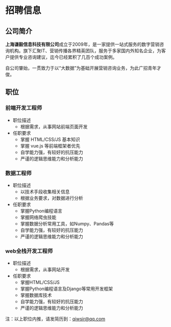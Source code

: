 # 招聘信息

## 公司简介

**上海谦毅信息科技有限公司**成立于2009年，是一家提供一站式服务的数字营销咨询机构。旗下汇聚IT、营销传播各界精英团队，服务于多家国内外知名企业，为客户提供专业咨询建议，迄今已经累积了几百个成功案例。

自公司肇始，一贯致力于以“大数据”为基础开展营销咨询业务，为此广招青年才俊。

## 职位

### 前端开发工程师

- 职位描述
  - 根据需求，从事网站前端页面开发
- 任职要求
  - 掌握 HTML/CSS/JS 基本知识
  - 掌握 vue.js 等前端框架者优先
  - 自学能力强，有较好的抗压能力
  - 严谨的逻辑思维能力和分析能力

### 数据工程师

- 职位描述
  - 以技术手段收集相关信息
  - 根据业务要求，对数据进行分析
- 任职要求
  - 掌握Python编程语言
  - 掌握网络爬虫技能
  - 掌握数据分析常用工具，如Numpy、Pandas等
  - 自学能力强，有较好的抗压能力
  - 严谨的逻辑思维能力和分析能力

### web全栈开发工程师

- 职位描述
  - 根据需求，从事网站开发
- 任职要求
  - 掌握HTML/CSS/JS
  - 掌握Python编程语言及Django等常用开发框架
  - 掌握数据库技术
  - 自学能力强，有较好的抗压能力
  - 严谨的逻辑思维能力和分析能力

注：以上职位内推，请发简历到：qiwsir@qq.com

